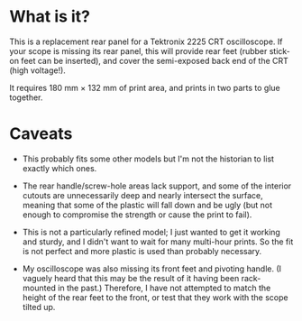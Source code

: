 # What is it?

This is a replacement rear panel for a Tektronix 2225 CRT oscilloscope. If your scope is missing its rear panel, this will provide rear feet (rubber stick-on feet can be inserted), and cover the semi-exposed back end of the CRT (high voltage!).

It requires 180 mm × 132 mm of print area, and prints in two parts to glue together.

# Caveats

* This probably fits some other models but I'm not the historian to list exactly which ones.

* The rear handle/screw-hole areas lack support, and some of the interior cutouts are unnecessarily deep and nearly intersect the surface, meaning that some of the plastic will fall down and be ugly (but not enough to compromise the strength or cause the print to fail).

* This is not a particularly refined model; I just wanted to get it working and sturdy, and I didn't want to wait for many multi-hour prints. So the fit is not perfect and more plastic is used than probably necessary.

* My oscilloscope was also missing its front feet and pivoting handle. (I vaguely heard that this may be the result of it having been rack-mounted in the past.) Therefore, I have not attempted to match the height of the rear feet to the front, or test that they work with the scope tilted up.